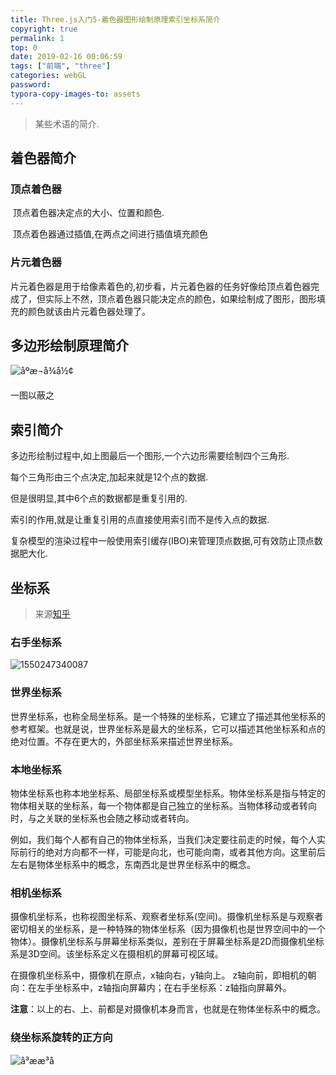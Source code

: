 ```yaml
---
title: Three.js入门5-着色器图形绘制原理索引坐标系简介
copyright: true
permalink: 1
top: 0
date: 2019-02-16 00:06:59
tags: ["前端", "three"]
categories: webGL
password:
typora-copy-images-to: assets
---
```


> 某些术语的简介.

## 着色器简介

### 顶点着色器

​	顶点着色器决定点的大小、位置和颜色.

​	顶点着色器通过插值,在两点之间进行插值填充颜色

<!--more-->

### 片元着色器

​	片元着色器是用于给像素着色的,初步看，片元着色器的任务好像给顶点着色器完成了，但实际上不然，顶点着色器只能决定点的颜色，如果绘制成了图形，图形填充的颜色就该由片元着色器处理了。

## 多边形绘制原理简介

![åºæ¬å¾å½¢](assets/20170219135316123.png)

一图以蔽之

## 索引简介

多边形绘制过程中,如上图最后一个图形,一个六边形需要绘制四个三角形.

每个三角形由三个点决定,加起来就是12个点的数据.

但是很明显,其中6个点的数据都是重复引用的.

索引的作用,就是让重复引用的点直接使用索引而不是传入点的数据.

复杂模型的渲染过程中一般使用索引缓存(IBO)来管理顶点数据,可有效防止顶点数据肥大化.

## 坐标系

> 来源[知乎](https://zhuanlan.zhihu.com/p/27448833)

### 右手坐标系

![1550247340087](assets/1550247340087.png)

### 世界坐标系

世界坐标系，也称全局坐标系。是一个特殊的坐标系，它建立了描述其他坐标系的参考框架。也就是说，世界坐标系是最大的坐标系，它可以描述其他坐标系和点的绝对位置。不存在更大的，外部坐标系来描述世界坐标系。

### 本地坐标系

物体坐标系也称本地坐标系、局部坐标系或模型坐标系。物体坐标系是指与特定的物体相关联的坐标系，每一个物体都是自己独立的坐标系。当物体移动或者转向时，与之关联的坐标系也会随之移动或者转向。

例如，我们每个人都有自己的物体坐标系，当我们决定要往前走的时候，每个人实际前行的绝对方向都不一样，可能是向北，也可能向南，或者其他方向。这里前后左右是物体坐标系中的概念，东南西北是世界坐标系中的概念。  

### 相机坐标系

摄像机坐标系，也称视图坐标系、观察者坐标系(空间)。摄像机坐标系是与观察者密切相关的坐标系，是一种特殊的物体坐标系（因为摄像机也是世界空间中的一个物体）。摄像机坐标系与屏幕坐标系类似，差别在于屏幕坐标系是2D而摄像机坐标系是3D空间。该坐标系定义在摄相机的屏幕可视区域。

在摄像机坐标系中，摄像机在原点，x轴向右，y轴向上。
z轴向前，即相机的朝向：在左手坐标系中，z轴指向屏幕内；在右手坐标系：z轴指向屏幕外。

**注意**：以上的右、上、前都是对摄像机本身而言，也就是在物体坐标系中的概念。  

### 绕坐标系旋转的正方向

![å³ææ³å](assets/coordinate-system2.jpg)